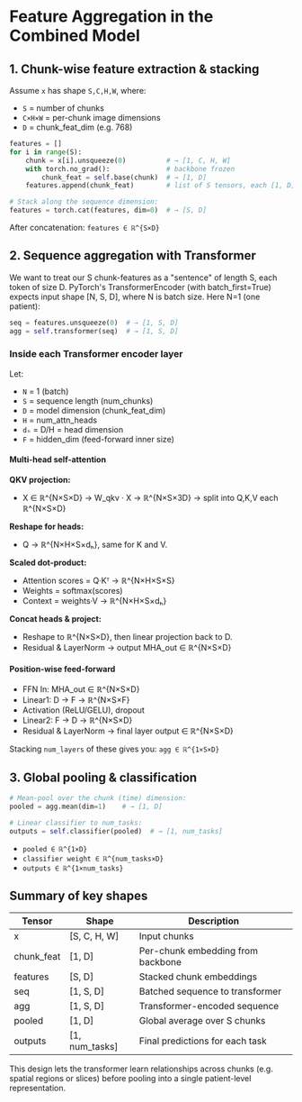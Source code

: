 # Feature Aggregation in the Combined Model

## 1. Chunk-wise feature extraction & stacking

Assume `x` has shape `S,C,H,W`, where:
- `S` = number of chunks
- `C×H×W` = per-chunk image dimensions
- `D` = chunk_feat_dim (e.g. 768)

```python
features = []
for i in range(S):
    chunk = x[i].unsqueeze(0)          # → [1, C, H, W]
    with torch.no_grad():              # backbone frozen
        chunk_feat = self.base(chunk)  # → [1, D]
    features.append(chunk_feat)        # list of S tensors, each [1, D]

# Stack along the sequence dimension:
features = torch.cat(features, dim=0)  # → [S, D]
```

After concatenation: `features ∈ ℝ^{S×D}`

## 2. Sequence aggregation with Transformer

We want to treat our S chunk-features as a "sentence" of length S, each token of size D. PyTorch's TransformerEncoder (with batch_first=True) expects input shape [N, S, D], where N is batch size. Here N=1 (one patient):

```python
seq = features.unsqueeze(0)  # → [1, S, D]
agg = self.transformer(seq)  # → [1, S, D]
```

### Inside each Transformer encoder layer

Let:
- `N` = 1 (batch)
- `S` = sequence length (num_chunks)
- `D` = model dimension (chunk_feat_dim)
- `H` = num_attn_heads
- `dₕ` = D/H = head dimension
- `F` = hidden_dim (feed-forward inner size)

#### Multi-head self-attention

**QKV projection:**
- X ∈ ℝ^{N×S×D} → W_qkv · X → ℝ^{N×S×3D} → split into Q,K,V each ℝ^{N×S×D}

**Reshape for heads:**
- Q → ℝ^{N×H×S×dₕ}, same for K and V.

**Scaled dot-product:**
- Attention scores = Q·Kᵀ → ℝ^{N×H×S×S}
- Weights = softmax(scores)
- Context = weights·V → ℝ^{N×H×S×dₕ}

**Concat heads & project:**
- Reshape to ℝ^{N×S×D}, then linear projection back to D.
- Residual & LayerNorm → output MHA_out ∈ ℝ^{N×S×D}

#### Position-wise feed-forward

- FFN In: MHA_out ∈ ℝ^{N×S×D}
- Linear1: D → F → ℝ^{N×S×F}
- Activation (ReLU/GELU), dropout
- Linear2: F → D → ℝ^{N×S×D}
- Residual & LayerNorm → final layer output ∈ ℝ^{N×S×D}

Stacking `num_layers` of these gives you: `agg ∈ ℝ^{1×S×D}`

## 3. Global pooling & classification

```python
# Mean-pool over the chunk (time) dimension:
pooled = agg.mean(dim=1)    # → [1, D]

# Linear classifier to num_tasks:
outputs = self.classifier(pooled)  # → [1, num_tasks]
```

- `pooled ∈ ℝ^{1×D}`
- `classifier weight ∈ ℝ^{num_tasks×D}`
- `outputs ∈ ℝ^{1×num_tasks}`

## Summary of key shapes

| Tensor | Shape | Description |
|--------|-------|-------------|
| x | [S, C, H, W] | Input chunks |
| chunk_feat | [1, D] | Per-chunk embedding from backbone |
| features | [S, D] | Stacked chunk embeddings |
| seq | [1, S, D] | Batched sequence to transformer |
| agg | [1, S, D] | Transformer-encoded sequence |
| pooled | [1, D] | Global average over S chunks |
| outputs | [1, num_tasks] | Final predictions for each task |

This design lets the transformer learn relationships across chunks (e.g. spatial regions or slices) before pooling into a single patient-level representation.